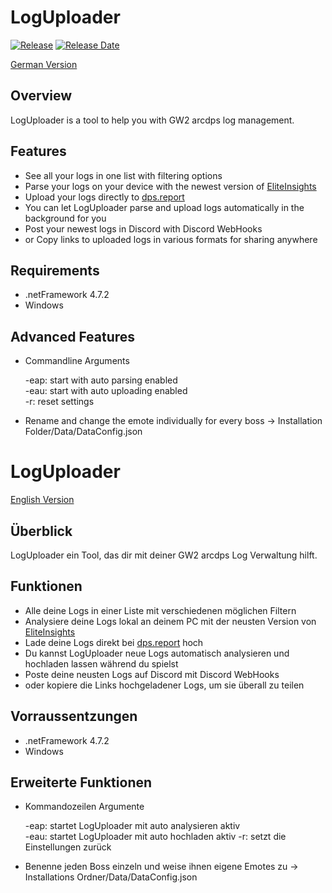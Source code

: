 # LogUploader
[![Release](https://img.shields.io/github/release/ProfBits/LogUploader2.svg?style=flat-square)](https://github.com/ProfBits/LogUploader2/releases/latest)
[![Release Date](https://img.shields.io/github/release-date/ProfBits/LogUploader2?style=flat-square)](https://github.com/ProfBits/LogUploader2/releases/latest)

[German Version](#Überblick)
## Overview

LogUploader is a tool to help you with GW2 arcdps log management.

## Features

- See all your logs in one list with filtering options
- Parse your logs on your device with the newest version of [EliteInsights](https://github.com/baaron4/GW2-Elite-Insights-Parser)
- Upload your logs directly to [dps.report](https://www.dps.report)
- You can let LogUploader parse and upload logs automatically in the background for you
- Post your newest logs in Discord with Discord WebHooks
- or Copy links to uploaded logs in various formats for sharing anywhere

## Requirements

- .netFramework 4.7.2
- Windows

## Advanced Features

- Commandline Arguments

   -eap: start with auto parsing enabled  
   -eau: start with auto uploading enabled  
   -r: reset settings
- Rename and change the emote individually for every boss -> Installation Folder/Data/DataConfig.json




# LogUploader
[English Version](#Overview)
## Überblick

LogUploader ein Tool, das dir mit deiner GW2 arcdps Log Verwaltung hilft.

## Funktionen

- Alle deine Logs in einer Liste mit verschiedenen möglichen Filtern
- Analysiere deine Logs lokal an deinem PC mit der neusten Version von [EliteInsights](https://github.com/baaron4/GW2-Elite-Insights-Parser)
- Lade deine Logs direkt bei [dps.report](https://www.dps.report) hoch
- Du kannst LogUploader neue Logs automatisch analysieren und hochladen lassen während du spielst
- Poste deine neusten Logs auf Discord mit Discord WebHooks
- oder kopiere die Links hochgeladener Logs, um sie überall zu teilen

## Vorraussentzungen

- .netFramework 4.7.2
- Windows

## Erweiterte Funktionen

- Kommandozeilen Argumente

   -eap: startet LogUploader mit auto analysieren aktiv  
   -eau: startet LogUploader mit auto hochladen aktiv 
   -r: setzt die Einstellungen zurück
- Benenne jeden Boss einzeln und weise ihnen eigene Emotes zu -> Installations Ordner/Data/DataConfig.json
